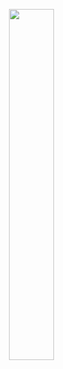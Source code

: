 <!-- <p align=center><img width=90% src="banner.gif"></img></p> -->
<p align=center>
<a href="https://discord.com/users/948580558202634310"><img src="[[https://discord.c99.nl/widget/theme-](https://discord.c99.nl/widget/theme-1/948580558202634310.png)](https://discord.c99.nl/widget/theme-5/948580558202634310.png)" width=40%></a>
 </p>
